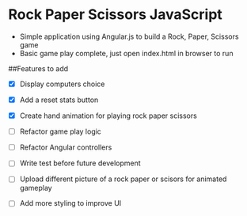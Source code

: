 # Rock Paper Scissors JavaScript

* Simple application using Angular.js to build a Rock, Paper, Scissors game
* Basic game play complete, just open index.html in browser to run

##Features to add
* [X] Display computers choice 
* [X] Add a reset stats button 
* [X] Create hand animation for playing rock paper scissors
* [ ] Refactor game play logic
* [ ] Refactor Angular controllers
* [ ] Write test before future development
* [ ] Upload different picture of a rock paper or scisors for animated gameplay
* [ ] Add more styling to improve UI



